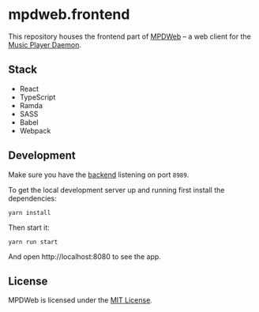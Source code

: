 # mpdweb.frontend

This repository houses the frontend part of [MPDWeb](https://github.com/toncherami/mpdweb) – a web client for the [Music Player Daemon](https://musicpd.org).

## Stack

- React
- TypeScript
- Ramda
- SASS
- Babel
- Webpack

## Development

Make sure you have the [backend](https://github.com/toncherami/mpdweb.backend) listening on port `8989`.

To get the local development server up and running first install the dependencies:

```shell
yarn install
```

Then start it:

```shell
yarn run start
```

And open http://localhost:8080 to see the app.

## License

MPDWeb is licensed under the [MIT License](http://opensource.org/licenses/MIT).
